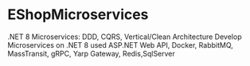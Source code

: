 # EShopMicroservices
.NET 8 Microservices: DDD, CQRS, Vertical/Clean Architecture
Develop Microservices on .NET 8 used ASP.NET Web API, Docker, RabbitMQ, MassTransit, gRPC, Yarp Gateway, Redis,SqlServer
